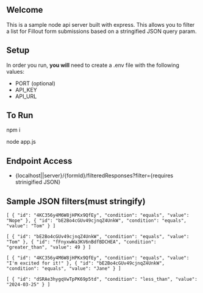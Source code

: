 ## Welcome

This is a sample node api server built with express. This allows you to filter a list for Fillout form submissions based on a stringified JSON query param.

## Setup

In order you run, **you will** need to create a .env file with the following values:

- PORT (optional)
- API_KEY
- API_URL

## To Run

npm i

node app.js

## Endpoint Access

- {localhost||server}/{formId}/filteredResponses?filter={requires strinigified JSON}

## Sample JSON filters(must stringify)

`[
  {
    "id": "4KC356y4M6W8jHPKx9QfEy",
    "condition": "equals",
    "value": "Nope"
  },
  {
    "id": "bE2Bo4cGUv49cjnqZ4UnkW",
    "condition": "equals",
    "value": "Tom"
  }
]`


`[
  {
    "id": "bE2Bo4cGUv49cjnqZ4UnkW",
    "condition": "equals",
    "value": "Tom"
  },
  {
    "id": "fFnyxwWa3KV6nBdfBDCHEA",
    "condition": "greater_than",
    "value": 49
  }
]`

`[
  {
    "id": "4KC356y4M6W8jHPKx9QfEy",
    "condition": "equals",
    "value": "I'm excited for it!"
  },
  {
    "id": "bE2Bo4cGUv49cjnqZ4UnkW",
    "condition": "equals",
    "value": "Jane"
  }
]`

`[
  {
    "id": "dSRAe3hygqVwTpPK69p5td",
    "condition": "less_than",
    "value": "2024-03-25"
  }
]`

